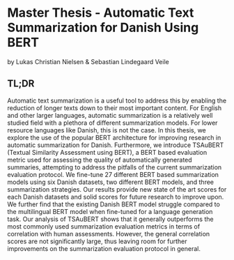 # Master Thesis - Automatic Text Summarization for Danish Using BERT
by Lukas Christian Nielsen & Sebastian Lindegaard Veile

## TL;DR
Automatic text summarization is a useful tool to address this by enabling the reduction of longer texts down to their most important content. For English and other larger languages, automatic summarization is a relatively well studied field with a plethora of different summarization models. For lower resource languages like Danish, this is not the case. In this thesis, we explore the use of the popular BERT architecture for improving research in automatic summarization for Danish. Furthermore, we introduce TSAuBERT (Textual Similarity Assessment using BERT), a BERT based evaluation metric used for assessing the quality of automatically generated summaries, attempting to address the pitfalls of the current summarization evaluation protocol. We fine-tune 27 different BERT based summarization models using six Danish datasets, two different BERT models, and three summarization strategies. Our results provide new state of the art scores for each Danish datasets and solid scores for future research to improve upon. We further find that the existing Danish BERT model struggle compared to the multilingual BERT model when fine-tuned for a language generation task. Our analysis of TSAuBERT shows that it generally outperforms the most commonly used summarization evaluation metrics in terms of correlation with human assessments. However, the general correlation scores are not significantly large, thus leaving room for further improvements on the summarization evaluation protocol in general.
